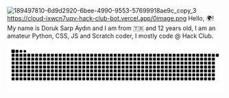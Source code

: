 ![189497810-6d9d2920-6bee-4990-9553-57699918ae9c_copy_3](https://user-images.githubusercontent.com/51460403/221982299-02c60eab-a989-48e3-90ab-e611fb0cc20c.jpg)
https://cloud-ixwcn7uqv-hack-club-bot.vercel.app/0image.png
Hello, 🌍! My name is Doruk Sarp Aydın and I am from 🇹🇷 and 12 years old, I am an amateur Python, CSS, JS and Scratch coder, I mostly code @ Hack Club.

<p align="center">
  <img src="https://github.com/itsimpeccable/itsimpeccable/blob/main/github-contribution-grid-snake.svg">
</p>
